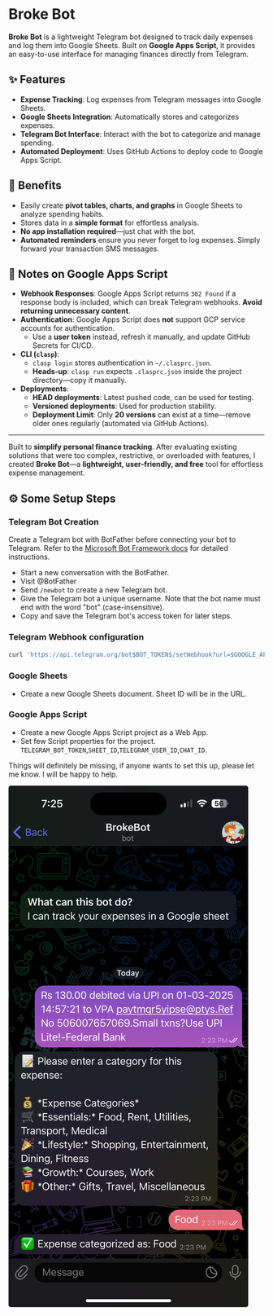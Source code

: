 # Broke Bot

**Broke Bot** is a lightweight Telegram bot designed to track daily expenses and log them into Google Sheets. Built on **Google Apps Script**, it provides an easy-to-use interface for managing finances directly from Telegram.

## ✨ Features

- **Expense Tracking**: Log expenses from Telegram messages into Google Sheets.
- **Google Sheets Integration**: Automatically stores and categorizes expenses.
- **Telegram Bot Interface**: Interact with the bot to categorize and manage spending.
- **Automated Deployment**: Uses GitHub Actions to deploy code to Google Apps Script.

## 🚀 Benefits

- Easily create **pivot tables, charts, and graphs** in Google Sheets to analyze spending habits.
- Stores data in a **simple format** for effortless analysis.
- **No app installation required**—just chat with the bot.
- **Automated reminders** ensure you never forget to log expenses. Simply forward your transaction SMS messages.

## 📝 Notes on Google Apps Script

- **Webhook Responses**: Google Apps Script returns `302 Found` if a response body is included, which can break Telegram webhooks. **Avoid returning unnecessary content**.
- **Authentication**: Google Apps Script does **not** support GCP service accounts for authentication.  
  - Use a **user token** instead, refresh it manually, and update GitHub Secrets for CI/CD.
- **CLI (`clasp`)**:  
  - `clasp login` stores authentication in `~/.clasprc.json`.  
  - **Heads-up**: `clasp run` expects `.clasprc.json` inside the project directory—copy it manually.
- **Deployments**:  
  - **HEAD deployments**: Latest pushed code, can be used for testing.
  - **Versioned deployments**: Used for production stability.  
  - **Deployment Limit**: Only **20 versions** can exist at a time—remove older ones regularly (automated via GitHub Actions).

---

Built to **simplify personal finance tracking**. After evaluating existing solutions that were too complex, restrictive, or overloaded with features, I created **Broke Bot**—a **lightweight, user-friendly, and free** tool for effortless expense management.

## ⚙️ Some Setup Steps

### Telegram Bot Creation
Create a Telegram bot with BotFather before connecting your bot to Telegram. Refer to the [Microsoft Bot Framework docs](https://learn.microsoft.com/en-us/azure/bot-service/bot-service-channel-connect-telegram?view=azure-bot-service-4.0#create-a-new-telegram-bot-with-botfather) for detailed instructions.
- Start a new conversation with the BotFather.
- Visit @BotFather
- Send `/newbot` to create a new Telegram bot.
- Give the Telegram bot a unique username. Note that the bot name must end with the word "bot" (case-insensitive).
- Copy and save the Telegram bot's access token for later steps.

### Telegram Webhook configuration
```bash
curl 'https://api.telegram.org/bot$BOT_TOKEN$/setWebhook?url=$GOOGLE_APP_SCRIPT_DEPLOYMENT_URL'
```

### Google Sheets
- Create a new Google Sheets document. Sheet ID will be in the URL.

### Google Apps Script
- Create a new Google Apps Script project as a Web App.
- Set few Script properties for the project. `TELEGRAM_BOT_TOKEN`,`SHEET_ID`,`TELEGRAM_USER_ID`,`CHAT_ID`.

Things will definitely be missing, if anyone wants to set this up, please let me know. I will be happy to help.

![alt text](image.png)